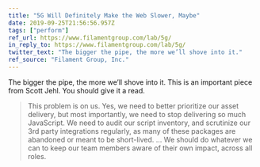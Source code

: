 ```yaml
---
title: "5G Will Definitely Make the Web Slower, Maybe"
date: 2019-09-25T21:56:56.957Z
tags: ["perform"]
ref_url: https://www.filamentgroup.com/lab/5g/
in_reply_to: https://www.filamentgroup.com/lab/5g/
twitter_text: "The bigger the pipe, the more we’ll shove into it."
ref_source: "Filament Group, Inc."
---
```


The bigger the pipe, the more we’ll shove into it. This is an important piece from Scott Jehl. You should give it a read.

> This problem is on us. Yes, we need to better prioritize our asset delivery, but most importantly, we need to stop delivering so much JavaScript. We need to audit our script inventory, and scrutinize our 3rd party integrations regularly, as many of these packages are abandoned or meant to be short-lived. … We should do whatever we can to keep our team members aware of their own impact, across all roles.